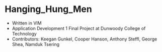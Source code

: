 # Hanging_Hung_Men
* Written in VIM
* Application Development 1 Final Project at Dunwoody College of Technology
* Contributors: Keegan Gunkel, Cooper Hanson, Anthony Steffl, George Shea, Namduk Tsering
